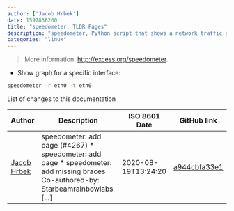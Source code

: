 ```yaml
---
author: ['Jacob Hrbek']
date: 1597836260
title: "speedometer, TLDR Pages"
description: "speedometer, Python script that shows a network traffic graph in the terminal."
categories: "linux"
---
```

> More information: <http://excess.org/speedometer>.

- Show graph for a specific interface:

```bash
speedometer -r eth0 -t eth0
```
List of changes to this documentation


Author | Description | ISO 8601 Date | GitHub link
------|-----|-----|-----
[Jacob Hrbek](mailto:kreyren@rixotstudio.cz) | speedometer: add page (#4267) * speedometer: add page * speedometer: add missing braces Co-authored-by: Starbeamrainbowlabs [...] | 2020-08-19T13:24:20 | [a944cbfa33e1](https://github.com/tldr-pages/tldr/commit/a944cbfa33e1dc55d4859bd3e84efb144379ba4b)

